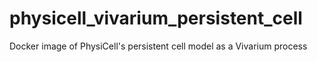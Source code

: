 # physicell_vivarium_persistent_cell
Docker image of PhysiCell's persistent cell model as a Vivarium process
